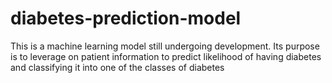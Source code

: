 # diabetes-prediction-model
This is a machine learning model still undergoing development. Its purpose is to leverage on patient information to predict likelihood of having diabetes and classifying it into one of the classes of diabetes
